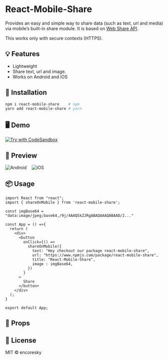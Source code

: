 # React-Mobile-Share

Provides an easy and simple way to share data (such as text, url and media) via mobile’s built-in share module.
It is based on [Web Share API](https://developer.mozilla.org/en-US/docs/Web/API/Navigator/share).

This works only with secure contexts (HTTPS).

## 💡 Features
- Lightweight
- Share text, url and image.
- Works on Android and iOS

## 🔧 Installation

```bash
npm i react-mobile-share    # npm
yarn add react-mobile-share # yarn
```

## 🖥️ Demo
[![Try with CodeSandbox](https://codesandbox.io/static/img/play-codesandbox.svg)]([https://codesandbox.io/s/react-mobile-share-example-r11kjs?file=/src/App.js])

## 📱 Preview
![Android](https://raw.githubusercontent.com/encoresky/react-mobile-share/main/sample-android-share.png)&nbsp;&nbsp;&nbsp;
![iOS](https://raw.githubusercontent.com/encoresky/react-mobile-share/main/sample-ios-share.png)

## 📦 Usage

```tsx
import React from "react";
import { shareOnMobile } from 'react-mobile-share';

const imgBase64 = "data:image/jpeg;base64,/9j/4AAQSkZJRgABAQAAAQABAAD/2..."

const App = () =>{
  return (
    <div>
      <button
        onClick={() =>
          shareOnMobile({
            text: "Hey checkout our package react-mobile-share",
            url: "https://www.npmjs.com/package/react-mobile-share",
            title: "React-Mobile-Share",
            image : imgBase64,	
          })
        }
      >
        Share
      </button>
    </div>
  );
}

export default App;
```

## 👀 Props



## 📜 License

MIT © encoresky

